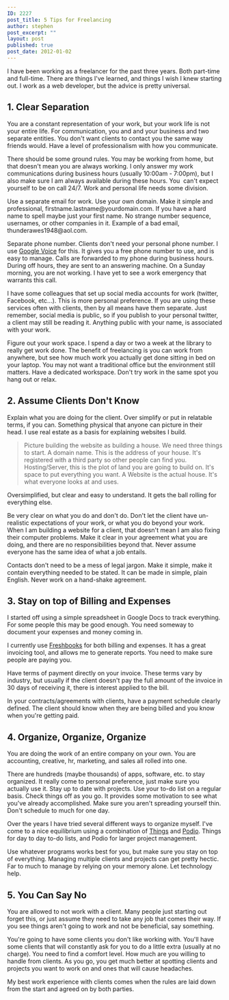 ```yaml
---
ID: 2227
post_title: 5 Tips for Freelancing
author: stephen
post_excerpt: ""
layout: post
published: true
post_date: 2012-01-02
---
```

I have been working as a freelancer for the past three years. Both part-time and full-time. There are things I've learned, and things I wish I knew starting out. I work as a web developer, but the advice is pretty universal.
<h2>1. Clear Separation</h2>
<strong></strong>You are a constant representation of your work, but your work life is not your entire life. For communication, you and and your business and two separate entities. You don't want clients to contact you the same way friends would. Have a level of professionalism with how you communicate.

There should be some ground rules. You may be working from home, but that doesn't mean you are always working. I only answer my work communications during business hours (usually 10:00am - 7:00pm), but I also make sure I am always available during these hours. You  can't expect yourself to be on call 24/7. Work and personal life needs some division.

<!--more-->Use a separate email for work. Use your own domain. Make it simple and professional, firstname.lastname@yourdomain.com. If you have a hard name to spell maybe just your first name. No strange number sequence, usernames, or other companies in it. Example of a bad email, thunderawes1948@aol.com.

Separate phone number. Clients don't need your personal phone number. I use <a title="Google Voice" href="http://www.google.com/voice/" target="_blank">Google Voice</a> for this. It gives you a free phone number to use, and is easy to manage. Calls are forwarded to my phone during business hours. During off hours, they are sent to an answering machine. On a Sunday morning, you are not working. I have yet to see a work emergency that warrants this call.

I have some colleagues that set up social media accounts for work (twitter, Facebook, etc...). This is more personal preference. If you are using these services often with clients, then by all means have them separate. Just remember, social media is public, so if you publish to your personal twitter, a client may still be reading it. Anything public with your name, is associated with your work.

Figure out your work space. I spend a day or two a week at the library to really get work done. The benefit of freelancing is you can work from anywhere, but see how much work you actually get done sitting in bed on your laptop. You may not want a traditional office but the environment still matters. Have a dedicated workspace. Don't try work in the same spot you hang out or relax.
<h2>2. Assume Clients Don't Know</h2>
Explain what you are doing for the client. Over simplify or put in relatable terms, if you can. Something physical that anyone can picture in their head. I use real estate as a basis for explaining websites I build.
<blockquote>Picture building the website as building a house. We need three things to start. A domain name. This is the address of your house. It's registered with a third party so other people can find you. Hosting/Server, this is the plot of land you are going to build on. It's space to put everything you want. A Website is the actual house. It's what everyone looks at and uses.</blockquote>
Oversimplified, but clear and easy to understand. It gets the ball rolling for everything else.

Be very clear on what you do and don't do. Don't let the client have un-realistic expectations of your work, or what you do beyond your work. When I am building a website for a client, that doesn't mean I am also fixing their computer problems. Make it clear in your agreement what you are doing, and there are no responsibilities beyond that. Never assume everyone has the same idea of what a job entails.

Contacts don't need to be a mess of legal jargon. Make it simple, make it contain everything needed to be stated. It can be made in simple, plain English. Never work on a hand-shake agreement.
<h2>3. Stay on top of Billing and Expenses</h2>
I started off using a simple spreadsheet in Google Docs to track everything. For some people this may be good enough. You need someway to document your expenses and money coming in.

I currently use <a title="Freshbooks" href="https://rivikmedia.freshbooks.com/refer/www" target="_blank">Freshbooks</a> for both billing and expenses. It has a great invoicing tool, and allows me to generate reports. You need to make sure people are paying you.

Have terms of payment directly on your invoice. These terms vary by industry, but usually if the client doesn't pay the full amount of the invoice in 30 days of receiving it, there is interest applied to the bill.

In your contracts/agreements with clients, have a payment schedule clearly defined. The client should know when they are being billed and you know when you're getting paid.
<h2>4. Organize, Organize, Organize</h2>
You are doing the work of an entire company on your own. You are accounting, creative, hr, marketing, and sales all rolled into one.

There are hundreds (maybe thousands) of apps, software, etc. to stay organized. It really come to personal preference, just make sure you actually use it. Stay up to date with projects. Use your to-do list on a regular basis. Check things off as you go. It provides some motivation to see what you've already accomplished. Make sure you aren't spreading yourself thin. Don't schedule to much for one day.

Over the years I have tried several different ways to organize myself. I've come to a nice equilibrium using a combination of <a title="Things" href="http://culturedcode.com/things/" target="_blank">Things</a> and <a title="Podio" href="http://podio.com/" target="_blank">Podio</a>. Things for day to day to-do lists, and Podio for larger project management.

Use whatever programs works best for you, but make sure you stay on top of everything. Managing multiple clients and projects can get pretty hectic. Far to much to manage by relying on your memory alone. Let technology help.
<h2>5. You Can Say No</h2>
<!--?xml version="1.0" encoding="UTF-8" standalone="no"?--> You are allowed to not work with a client. Many people just starting out forget this, or just assume they need to take any job that comes their way. If you see things aren't going to work and not be beneficial, say something.

You're going to have some clients you don't like working with. You'll have some clients that will constantly ask for you to do a little extra (usually at no charge). You need to find a comfort level. How much are you willing to handle from clients. As you go, you get much better at spotting clients and projects you want to work on and ones that will cause headaches.

My best work experience with clients comes when the rules are laid down from the start and agreed on by both parties.